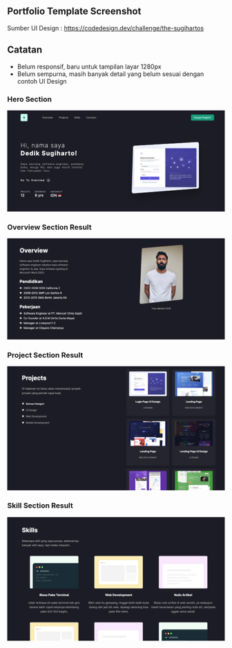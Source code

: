 ## Portfolio Template Screenshot

Sumber UI Design : https://codedesign.dev/challenge/the-sugihartos

## Catatan
- Belum responsif, baru untuk tampilan layar 1280px
- Belum sempurna, masih banyak detail yang belum sesuai dengan contoh UI Design

### Hero Section 
![Hero Section](./assets/hero-section.png)

### Overview Section Result
![Overview Section](./assets/overview-section.png)

### Project Section Result
![Project Section](./assets/projects-section.png)

### Skill Section Result
![Skill Section](./assets/skills-section.png)

